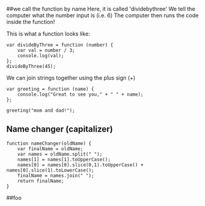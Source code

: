  ##we call the function by name
 Here, it is called 'dividebythree'
We tell the computer what the number input is (i.e. 6)
The computer then runs the code inside the function!

This is what a function looks like:
```
var divideByThree = function (number) {
    var val = number / 3;
    console.log(val);
};
divideByThree(45);
```
We can join strings together using the plus sign (+)

```
var greeting = function (name) {
    console.log("Great to see you," + " " + name);
};

greeting("mom and dad!");
```
## Name changer (capitalizer)

```
function nameChanger(oldName) {
    var finalName = oldName;
    var names = oldName.split(" ");
    names[1] = names[1].toUpperCase();
    names[0] = names[0].slice(0,1).toUpperCase() + names[0].slice(1).toLowerCase();
    finalName = names.join(" ");
    return finalName;
}
```
##foo
